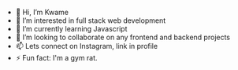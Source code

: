 - 👋 Hi, I’m Kwame
- 👀 I’m interested in full stack web development
- 🌱 I’m currently learning Javascript
- 💞️ I’m looking to collaborate on any frontend and backend projects
- 📫 Lets connect on Instagram, link in profile
- ⚡ Fun fact: I'm a gym rat.

<!---
KwamzCodes/KwamzCodes is a ✨ special ✨ repository because its `README.md` (this file) appears on your GitHub profile.
You can click the Preview link to take a look at your changes.
--->
